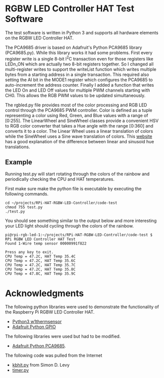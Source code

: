 # RGBW LED Controller HAT Test Software
The test software is written in Python 3 and supports all hardware elements on the RGBW LED Controller HAT.

The PCA9685 driver is based on Adafruit's Python PCA9685 library (PCA9685.py). While this library works it had some problems. First every register write is a single 8-bit I<sup>2</sup>C transaction even for those registers like LEDn_ON which are actually two 8-bit registers together. So I changed all multi-register writes to support the writeList function which writes multiple bytes from a starting address in a single transaction. This required also setting the AI bit in the MODE1 register which configures the PCA9685 to auto-increment the address counter. Finally I added a function that writes the LED On and LED Off values for multiple PWM channels starting with CH0. This allows the RGB PWM values to be updated simultaneously.

The rgbled.py file provides most of the color processing and RGB LED control through the PCA9685 PWM controller. Color is defined as a tuple representing a color using Red, Green, and Blue values with a range of [0:255]. The LinearWheel and SineWheel classes provide a convenient HSV to RGB color converter that takes a Hue angle with the range [0:360] and converts it to a color. The Linear Wheel uses a linear translation of colors while the SineWheel uses a Sine wave translation of colors. This [website](http://www.instructables.com/id/How-to-Make-Proper-Rainbow-and-Random-Colors-With-/) has a good explanation of the difference between linear and sinusoid hue translations.

## Example
Running test.py will start rotating through the colors of the rainbow and periodically checking the CPU and HAT temperatures.

First make sure make the python file is executable by executing the following commands.
```
cd ~/projects/RPi-HAT-RGBW-LED-Controller/code-test
chmod 755 test.py
./test.py
```
You should see something similar to the output below and more interesting your LED light should cycling through the colors of the rainbow.
```
pi@rpi-rgb-led-1:~/projects/RPi-HAT-RGBW-LED-Controller/code-test $
RPi RGBW LED Controller HAT Test
Found 1-Wire temp sensor 00000991f822

Press any key to exit.
CPU Temp = 47.2C, HAT Temp 35.4C
CPU Temp = 47.2C, HAT Temp 35.6C
CPU Temp = 47.2C, HAT Temp 35.7C
CPU Temp = 47.2C, HAT Temp 35.8C
CPU Temp = 47.8C, HAT Temp 35.9C
```

# Acknowledgments
The following python libraries were used to demonstrate the functionality of the Raspberry Pi RGBW LED Controller HAT.
* [Python3 w1thermsensor](https://github.com/timofurrer/w1thermsensor)
* [Adafruit Python GPIO](https://github.com/adafruit/Adafruit_Python_GPIO)

The following libraries were used but had to be modified.
* [Adafruit Python PCA9685](https://github.com/adafruit/Adafruit_Python_PCA9685).

The following code was pulled from the Internet
* [kbhit.py](http://home.wlu.edu/~levys/software/kbhit.py) from Simon D. Levy
* [timer.py](https://stackoverflow.com/questions/12435211/python-threading-timer-repeat-function-every-n-seconds)

